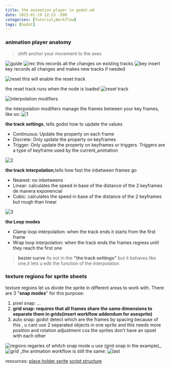 ```yaml
---
title: the animation player in godot.md
date: 2023-01-19 12:23 -500
categories: [Tutorial,Workflow]
tags: [Godot]
---
```


### animation player anatomy
>shift anchor your movement to the axes

![guide](https://user-images.githubusercontent.com/78625020/213387092-26cb094a-756f-4e70-a9dc-d267a13c0a87.png)
![rec](https://user-images.githubusercontent.com/78625020/213343130-bf26e361-820a-4e8b-8fde-86275ff34bf0.PNG) this records all the changes on existing tracks
![key](https://user-images.githubusercontent.com/78625020/213343049-dadc63e2-423b-4c23-8d90-19608fe4652e.PNG) insert key records all changes and makes new tracks if needed 

![reset](https://user-images.githubusercontent.com/78625020/213345886-7db73a6e-ef5b-4a9f-b5db-74a7b81d9034.PNG) this will enable the reset track

the reset track runs when the node is loaded
![reset track](https://user-images.githubusercontent.com/78625020/213344338-47755eed-7fd6-4e9d-af97-f8888e620244.PNG)

![interpolation modifiers](https://user-images.githubusercontent.com/78625020/213390582-e66785e4-1584-4e22-9689-8d952feae14d.PNG)

the interpolation modifiers manage the frames between your key frames, like so:
![1](https://user-images.githubusercontent.com/78625020/213391382-800642e3-8a36-4c6c-92e8-a361a189f81a.PNG)

**the track settings**, tells godot how to update the values 
- Continuous: Update the property on each frame
- Discrete: Only update the property on keyframes
- Trigger: Only update the property on keyframes or triggers. Triggers are a type of keyframe used by the current_animation 
        
![2](https://user-images.githubusercontent.com/78625020/213392187-8c74ec99-9936-460b-a365-ddf0ab5dad3f.PNG)

**the track interpolation**,tells how fast the inbetween frames go
- Nearest: no inbetweens
- Linear: calculates the speed in base of the distance of the 2 keyframes de manera exponencial
- Cubic: calculates the speed in base of the distance of the 2 keyframes but rough than linear 
        
![3](https://user-images.githubusercontent.com/78625020/213393653-f6b585bc-ccf1-45f9-a6e5-160def7021c6.PNG)

**the Loop modes**
- Clamp loop interpolation: when the track ends it starts from the first frame
- Wrap loop interpolation:  when the track ends the frames regress until they reach the first one 

>**bezier curve** its not in the **"the track settings"** but it behaves like one,it lets u edit the function of the interpolation

### texture regions for sprite sheets
texture regions let us divide the sprite in different areas to work with. There are 3 "**snap modes**" for this purpose:

1. pixel snap: ...
2. **grid snap: requires that all frames share the same dimensions to separate them in grids(insert workflow addendum for asesprite)** 
3. auto snap: godot detect which are the frames by spacing because of this , u cant use 2 separated objects in one sprite and this needs more position and rotation adjustment cos the sprites don't have an opset with each other

![regions](https://user-images.githubusercontent.com/78625020/213356743-49d06c58-19fb-48d7-8aa6-b20c613e0005.png)
regarles of whitch snap mode u use (grid snap in the example)_
![grid](https://user-images.githubusercontent.com/78625020/213358799-44032b18-d4cd-4c09-9ec2-4d0236e79b5f.png)
_the animation workflow is still the same:
![last](https://user-images.githubusercontent.com/78625020/213364874-2ffc430b-a01d-4b66-aeb6-009175845a53.png)


resources:
[place holder sprite](https://www.spriters-resource.com/game_boy_advance/sfalpha3/sheet/5516/)
[script structure](https://www.youtube.com/watch?v=WSKCRPnNrSg&t=272s)
